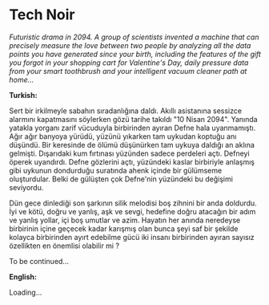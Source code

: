 # Tech Noir

*Futuristic drama in 2094. A group of scientists invented a machine that can precisely measure the love between two people by analyzing all the data points you have generated since your birth, including the features of the gift you forgot in your shopping cart for Valentine's Day, daily pressure data from your smart toothbrush and your intelligent vacuum cleaner path at home...*

**Turkish:**

Sert bir irkilmeyle sabahın sıradanlığına daldı. Akıllı asistanına sessizce alarmını kapatmasını söylerken gözü tarihe takıldı "10 Nisan 2094". Yanında yatakla yorganı zarif vücuduyla birbirinden ayıran Defne hala uyanmamıştı. Ağır ağır banyoya yürüdü, yüzünü yıkarken tam uykudan koptuğu anı düşündü. Bir keresinde de ölümü düşünürken tam uykuya daldığı an aklına gelmişti. Dışarıdaki kum fırtınası yüzünden sadece perdeleri açtı. Defneyi öperek uyandırdı. Defne gözlerini açtı, yüzündeki kaslar birbiriyle anlaşmış gibi uykunun dondurduğu suratında ahenk içinde bir gülümseme oluşturdular. Belki de gülüşten çok Defne'nin yüzündeki bu değişimi seviyordu.

Dün gece dinlediği son şarkının silik melodisi boş zihnini bir anda doldurdu. İyi ve kötü,  doğru ve yanlış, aşk ve sevgi, hedefine doğru atacağın bir adım ve yanlış yollar, içi boş umutlar ve azim. Hayatın her anında neredeyse birbirinin içine geçecek kadar karışmış olan bunca şeyi saf bir şekilde kolayca birbirinden ayırt edebilme gücü iki insanı birbirinden ayıran sayısız özellikten en önemlisi olabilir  mi ? 

To be continued...

**English:**

Loading...